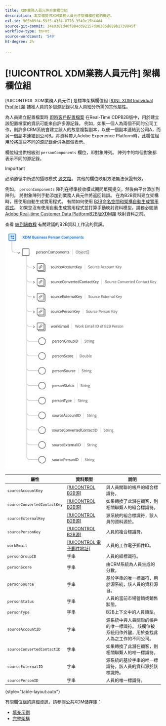 ```yaml
---
title: XDM業務人員元件方案欄位組
description: 本文檔提供XDM業務人員元件架構欄位組的概述。
exl-id: 965b89f4-59f5-43f4-8778-3549e15b44d4
source-git-commit: 34e0381d40f884cd92157d08385d889b1739845f
workflow-type: tm+mt
source-wordcount: '549'
ht-degree: 2%

---
```


# [!UICONTROL XDM業務人員元件] 架構欄位組

[!UICONTROL XDM業務人員元件] 是標準架構欄位組 [[!DNL XDM Individual Profile] 類](../../classes/individual-profile.md) 捕獲人員的多個源記錄以及人員細分所需的其他屬性。

為人員建立配置檔案時 [即時客戶配置檔案](../../../profile/home.md) 在Real-Time CDPB2B版中，用於建立該配置檔案的資訊可能來自許多源記錄。 例如，如果一個人為兩個不同的公司工作，則許多CRM系統會建立該人的故意複製副本，以便一個副本連結到公司A，而另一個副本連結到公司B。將資料帶入Adobe Experience Platform時，此欄位組用於將這些不同的源記錄合併為單個表示。

欄位組提供根級別 `personComponents` 欄位，即對象陣列。 陣列中的每個對象都表示不同的源記錄。

>[!IMPORTANT]
>
>必須遵循中所述的攝取模式 [源文檔](../../../rtcdp/sources/b2b.md)。 其他的欄位映射方法無法保證有效。
>
>例如， `personComponents` 陣列在標準接收模式期間單獨提交，然後由平台添加到陣列。 將對象陣列手動添加到業務人員元件將返回錯誤。
>在為B2B資料建立架構時，應使用自動生成實用程式。 有關如何使用 [B2B命名空間和架構自動生成實用程式](../../../sources/connectors/adobe-applications/marketo/marketo-namespaces.md)。 如果您沒有使用自動生成實用程式並打算手動映射資料模型，請務必閱讀 [Adobe Real-time Customer Data PlatformB2B版XDM類](../../../rtcdp/schemas/b2b.md) 映射資料之前。
>
>查看 [端到端教程](../../../rtcdp/b2b-tutorial.md) 有關建議的B2B資料工作流的資訊。

![](../../images/field-groups/business-person-components.png)

| 屬性 | 資料類型 | 說明 |
| --- | --- | --- |
| `sourceAccountKey` | [[!UICONTROL B2B源]](../../data-types/b2b-source.md) | 與人員關聯的帳戶的組合標識符。 |
| `sourceConvertedContactKey` | [[!UICONTROL B2B源]](../../data-types/b2b-source.md) | 如果轉換了此潛在顧客，則相關聯繫人的組合標識符。 |
| `sourceExternalKey` | [[!UICONTROL B2B源]](../../data-types/b2b-source.md) | 源系統的組合標識符，該人員的資料源於。 |
| `sourcePersonKey` | [[!UICONTROL B2B源]](../../data-types/b2b-source.md) | 人員的複合標識符。 |
| `workEmail` | [[!UICONTROL 電子郵件地址]](../../data-types/b2b-source.md) | 人員的工作電子郵件ID。 |
| `personGroupID` | 字串 | 人員的組標識符。 |
| `personScore` | 字串 | 由CRM系統為人員生成的分數。 |
| `personSource` | 字串 | 基於字串的唯一標識符，用於源系統，該人員的資料源自。 |
| `personStatus` | 字串 | 人員的當前市場營銷或銷售狀態。 |
| `personType` | 字串 | B2B上下文中的人員類型。 |
| `sourceAccountID` | 字串 | 源系統中與人員關聯的帳戶的唯一標識符。 該欄位被系統用作外鍵，用於查找此人為之工作的不同公司。 |
| `sourceConvertedContactID` | 字串 | 如果轉換了此潛在顧客，則相關聯繫人的唯一標識符。 |
| `sourceExternalID` | 字串 | 源系統的基於字串的唯一標識符，該人員的資料源於該標識符。 |
| `sourcePersonID` | 字串 | 人員的唯一標識符。 |

{style="table-layout:auto"}

有關欄位組的詳細資訊，請參閱公共XDM儲存庫：

* [填充示例](https://github.com/adobe/xdm/blob/master/components/fieldgroups/profile/b2b-person-components.example.1.json)
* [完整架構](https://github.com/adobe/xdm/blob/master/components/fieldgroups/profile/b2b-person-components.schema.json)
